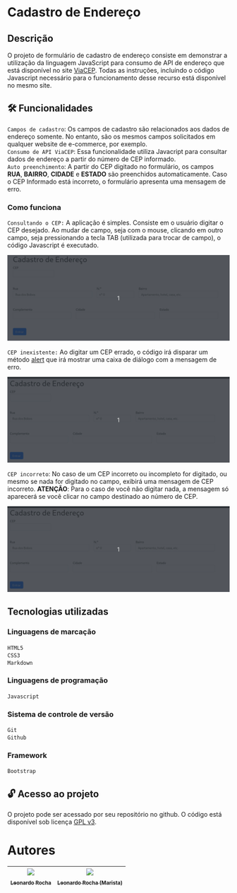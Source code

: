 # Cadastro de Endereço

## Descrição

O projeto de formulário de cadastro de endereço consiste em demonstrar a utilização da linguagem JavaScript para consumo de API de endereço que está disponível no site [ViaCEP](https://viacep.com.br/).
Todas as instruções, incluíndo o código Javascript necessário para o funcionamento desse recurso está disponível no mesmo site.

## 🛠 Funcionalidades 

``Campos de cadastro``: Os campos de cadastro são relacionados aos dados de endereço somente. No entanto, são os mesmos campos solicitados em qualquer website de e-commerce, por exemplo.  
``Consumo de API ViaCEP``: Essa funcionalidade utiliza Javacript para consultar dados de endereço a partir do número de CEP informado.  
``Auto preenchimento``: A partir do CEP digitado no formulário, os campos **RUA**, **BAIRRO**, **CIDADE** e **ESTADO** são preenchidos automaticamente. Caso o CEP Informado está incorreto, o formulário apresenta uma mensagem de erro.

### Como funciona

``Consultando o CEP:`` A aplicação é simples. Consiste em o usuário digitar o CEP desejado. Ao mudar de campo, seja com o mouse, clicando em outro campo, seja pressionando a tecla TAB (utilizada para trocar de campo), o código Javascript é executado. 

![consulta CEP](img/site.gif)

``CEP inexistente:`` Ao digitar um CEP errado, o código irá disparar um método [alert](https://developer.mozilla.org/pt-BR/docs/Web/API/Window/alert) que irá mostrar uma caixa de diálogo com a mensagem de erro.

![CEP não encontrado](img/erro.gif)

``CEP incorreto``: No caso de um CEP incorreto ou incompleto for digitado, ou mesmo se nada for digitado no campo, exibirá uma mensagem de CEP incorreto. **ATENÇÃO**: Para o caso de você não digitar nada, a mensagem só aparecerá se você clicar no campo destinado ao número de CEP.

![CEP incorreto](img/incorreto.gif)

## Tecnologias utilizadas

### Linguagens de marcação

``HTML5``  
``CSS3``  
``Markdown``  
 
### Linguagens de programação

``Javascript``

### Sistema de controle de versão

``Git``  
``Github``

### Framework

``Bootstrap``

## 🔓 Acesso ao projeto

O projeto pode ser acessado por seu repositório no github. O código está disponível sob licença [GPL v3](https://github.com/leonardossrocha/projeto-CadEndereco/blob/master/LICENSE).

# Autores

| [<img loading="lazy" src="https://user-images.githubusercontent.com/10586424/268408057-7757b6f6-de4f-42a2-a7fe-afe91656d23e.jpg" width=95><br><sub>Leonardo Rocha</sub>](https://github.com/leonardossrocha) |  [<img loading="lazy" src="https://user-images.githubusercontent.com/86802310/268408790-48baaee3-ce37-4ad6-9348-ecb738990343.png" width=95><br><sub>Leonardo Rocha (Marista)</sub>](https://github.com/leonardorochamarista)
| :---: | :---: |